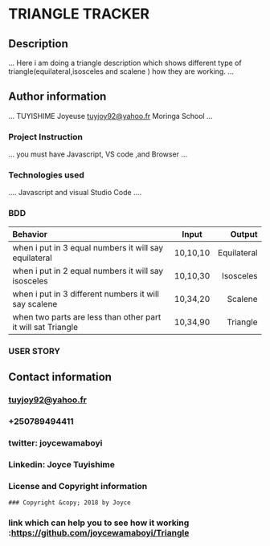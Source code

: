 # TRIANGLE TRACKER
## Description
...
Here i am doing a triangle description which shows different type of triangle(equilateral,isosceles and scalene ) how they are working.
...
## Author information
...
TUYISHIME Joyeuse
tuyjoy92@yahoo.fr
Moringa School
...
### Project Instruction
...
you must have Javascript, VS code ,and Browser
...
### Technologies used
....
Javascript  and 
visual Studio Code
....
### BDD
| Behavior                                                         | Input     |  Output      |
| :----------------------------------------------------------------| :--------:| -----------: |
| when i put in 3 equal numbers it will say equilateral            | 10,10,10  | Equilateral  |
| when i put in 2 equal numbers it will say  isosceles             | 10,10,30  |  Isosceles   |
| when i put in 3 different numbers it will say scalene            | 10,34,20  | Scalene      |
| when two parts are less than other part it will sat Triangle     | 10,34,90  | Triangle     |

### USER STORY
## Contact information
### tuyjoy92@yahoo.fr
### +250789494411
### twitter: joycewamaboyi
### Linkedin: Joyce Tuyishime
### License and Copyright information
    ### Copyright &copy; 2018 by Joyce
### link which can help you to see how it working :https://github.com/joycewamaboyi/Triangle

